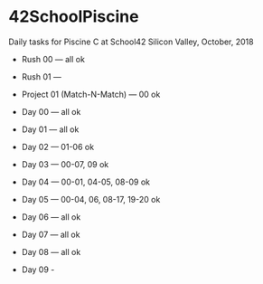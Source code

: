 # 42SchoolPiscine
Daily tasks for Piscine C at School42 Silicon Valley, October, 2018

* Rush 00 — all ok
* Rush 01 — 

* Project 01 (Match-N-Match) — 00 ok

* Day 00 — all ok
* Day 01 — all ok
* Day 02 — 01-06 ok
* Day 03 — 00-07, 09 ok
* Day 04 — 00-01, 04-05, 08-09 ok
* Day 05 — 00-04, 06, 08-17, 19-20 ok
* Day 06 — all ok
* Day 07 — all ok
* Day 08 — all ok
* Day 09 - 
